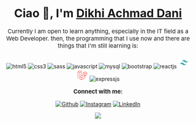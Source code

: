 <h1 align="center" style="font-size: 30px;margin:0;"><b>Ciao 👋, I'm <a href="dikhiachmaddani.my.id">Dikhi Achmad Dani</a></b></h1>
<p align="center" style="font-size: 15px;margin:20px 0;">Currently I am open to learn anything, especially in the IT field as a Web Developer. then, the programming that I use now and there are things that I'm still learning is:</p>
<p align="center"> 
<img src="https://icongr.am/devicon/html5-original.svg?size=128&color=currentColor" alt="html5" width="30" height="30"/>
<img src="https://icongr.am/devicon/css3-original.svg?size=128&color=currentColor" alt="css3" width="30" height="30"/>
<img src="https://icongr.am/devicon/sass-original.svg?size=128&color=currentColor" alt="sass" width="30" height="30"/>
<img src="https://icongr.am/devicon/javascript-original.svg?size=128&color=currentColor" alt="javascript" width="30" height="30"/>
<img src="https://icongr.am/devicon/mysql-original-wordmark.svg?size=128&color=currentColor" alt="mysql" width="30" height="30"/>
<img src="https://icongr.am/devicon/bootstrap-plain.svg?size=128&color=563d7c" alt="bootstrap" width="30" height="30"/>
<img src="https://icongr.am/devicon/react-original.svg?size=128&color=currentColor" alt="reactjs" width="30" height="30"/>
<img src="https://raw.githubusercontent.com/github/explore/882462b8ecc337fd9c9b2572bc463a1cbc88fb6a/topics/tailwind/tailwind.png" alt="tailwind" width="30" height="30"/>
<img src="https://raw.githubusercontent.com/github/explore/56a826d05cf762b2b50ecbe7d492a839b04f3fbf/topics/laravel/laravel.png" alt="laravel" width="30" height="30"/>
<img src="https://icongr.am/devicon/express-original.svg?size=128&color=ffffff" alt="expressjs" width="30" height="30"/>
</p>

<p align="center" style="font-size: 15px;"><b>Connect with me:</b></p>
<p align="center"><a href="https://github.com/dikhiachmaddani" target="_blank"><img alt="Github" src="https://img.shields.io/badge/GitHub-%2312100E.svg?&style=for-the-badge&color=24283b&logo=Github&logoColor=white" /></a> 
<a href="https://www.instagram.com/dikhiachmaddani/" target="_blank"><img alt="Instagram" src="https://img.shields.io/badge/Instagram-%230077B5.svg?&style=for-the-badge&color=24283b&logo=instagram&logoColor=white" /></a>
<a href="https://www.linkedin.com/in/dikhiachmaddani/" target="_blank"><img alt="LinkedIn" src="https://img.shields.io/badge/linkedin-%230077B5.svg?&style=for-the-badge&color=24283b&logo=linkedin&logoColor=white" /></a></p>

<p align="center"> 
    <img src="https://komarev.com/ghpvc/?username=DikhiAchmad&style=flat-square&color=293A58" />
</p>

